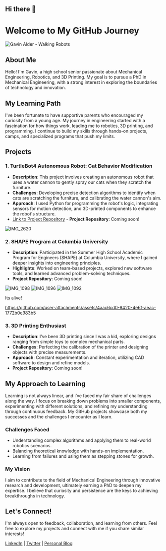 ## Hi there 👋

# Welcome to My GitHub Journey

![Gavin Alder - Walking Robots](https://github.com/user-attachments/assets/798ffbd8-c551-44f2-b571-250ca95361c5)

## About Me
Hello! I'm Gavin, a high school senior passionate about Mechanical Engineering, Robotics, and 3D Printing. My goal is to pursue a PhD in Mechanical Engineering, with a strong interest in exploring the boundaries of technology and innovation.  

## My Learning Path
I've been fortunate to have supportive parents who encouraged my curiosity from a young age. My journey in engineering started with a fascination for how things work, leading me to robotics, 3D printing, and programming. I continue to build my skills through hands-on projects, camps, and specialized programs that push my limits.

## Projects

### 1. **TurtleBot4 Autonomous Robot: Cat Behavior Modification**
- **Description**: This project involves creating an autonomous robot that uses a water cannon to gently spray our cats when they scratch the furniture.
- **Challenges**: Developing precise detection algorithms to identify when cats are scratching the furniture, and calibrating the water cannon's aim.
- **Approach**: I used Python for programming the robot's logic, integrating sensors for motion detection, and 3D-printed components to enhance the robot's structure.
- [Link to Project Repository](#) - **Project Repository**: Coming soon!

![IMG_2620](https://github.com/user-attachments/assets/d3cd25cf-0cea-455f-9c12-c2c575af8f0e)


### 2. **SHAPE Program at Columbia University**
- **Description**: Participated in the Summer High School Academic Program for Engineers (SHAPE) at Columbia University, where I gained deeper insights into engineering principles.
- **Highlights**: Worked on team-based projects, explored new software tools, and learned advanced problem-solving techniques.
- **Project Repository**: Coming soon!
  
![IMG_1098](https://github.com/user-attachments/assets/54c2556d-3c23-4e1c-af05-a5969df7cb51)
![IMG_1096](https://github.com/user-attachments/assets/cb27b773-9b23-4d6d-b525-a0393fbe4e3f)
![IMG_1092](https://github.com/user-attachments/assets/c7e769cd-1b36-4822-a045-99d240942304)

Its alive!


https://github.com/user-attachments/assets/4aac6cd0-8420-4e6f-aeac-1772b0e983b5



### 3. **3D Printing Enthusiast**
- **Description**: I’ve been 3D printing since I was a kid, exploring designs ranging from simple toys to complex mechanical parts.
- **Challenges**: Perfecting the calibration of the printer and designing objects with precise measurements.
- **Approach**: Constant experimentation and iteration, utilizing CAD software to design and refine models.
- **Project Repository**: Coming soon!


## My Approach to Learning
Learning is not always linear, and I’ve faced my fair share of challenges along the way. I focus on breaking down problems into smaller components, experimenting with different solutions, and refining my understanding through continuous feedback. My GitHub projects showcase both my successes and the challenges I encounter as I learn.

### Challenges Faced
- Understanding complex algorithms and applying them to real-world robotics scenarios.
- Balancing theoretical knowledge with hands-on implementation.
- Learning from failures and using them as stepping stones for growth.

### My Vision
I aim to contribute to the field of Mechanical Engineering through innovative research and development, ultimately earning a PhD to deepen my expertise. I believe that curiosity and persistence are the keys to achieving breakthroughs in technology.

## Let's Connect!
I'm always open to feedback, collaboration, and learning from others. Feel free to explore my projects and connect with me if you share similar interests!

[LinkedIn](https://www.linkedin.com/in/gavin-alder-a709b432b/) | [Twitter](#) | [Personal Blog](#)

<!--
**phinance650/phinance650** is a ✨ _special_ ✨ repository because its `README.md` (this file) appears on your GitHub profile.

Here are some ideas to get you started:

- 🔭 I’m currently working on ...
- 🌱 I’m currently learning ...
- 👯 I’m looking to collaborate on ...
- 🤔 I’m looking for help with ...
- 💬 Ask me about ...
- 📫 How to reach me: ...
- 😄 Pronouns: ...
- ⚡ Fun fact: ...
-->

